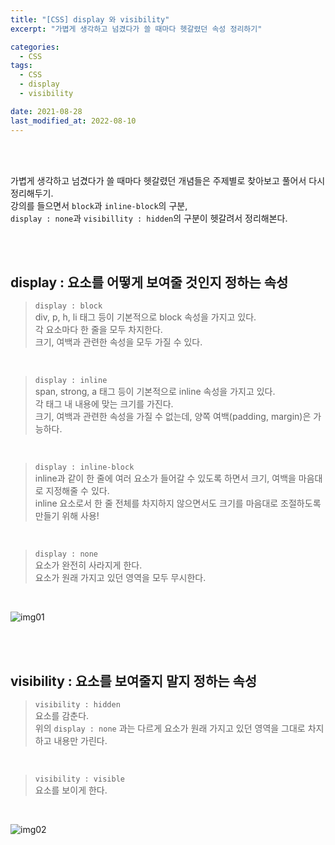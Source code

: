 ```yaml
---
title: "[CSS] display 와 visibility"
excerpt: "가볍게 생각하고 넘겼다가 쓸 때마다 헷갈렸던 속성 정리하기"

categories:
  - CSS
tags:
  - CSS
  - display
  - visibility

date: 2021-08-28
last_modified_at: 2022-08-10
---
```


<br>
<br>

가볍게 생각하고 넘겼다가 쓸 때마다 헷갈렸던 개념들은 주제별로 찾아보고 풀어서 다시 정리해두기.<br>
강의를 들으면서 `block`과 `inline-block`의 구분, <br>
`display : none`과 `visibillity : hidden`의 구분이 헷갈려서 정리해본다.

<br>
<br>

## display : 요소를 어떻게 보여줄 것인지 정하는 속성

> `display : block`<br>
> div, p, h, li 태그 등이 기본적으로 block 속성을 가지고 있다.<br>
> 각 요소마다 한 줄을 모두 차지한다.<br>
> 크기, 여백과 관련한 속성을 모두 가질 수 있다.

<br>

> `display : inline`<br>
> span, strong, a 태그 등이 기본적으로 inline 속성을 가지고 있다.<br>
> 각 태그 내 내용에 맞는 크기를 가진다.<br>
> 크기, 여백과 관련한 속성을 가질 수 없는데, 양쪽 여백(padding, margin)은 가능하다.

<br>

> `display : inline-block`<br>
> inline과 같이 한 줄에 여러 요소가 들어갈 수 있도록 하면서 크기, 여백을 마음대로 지정해줄 수 있다.<br>
> inline 요소로서 한 줄 전체를 차지하지 않으면서도 크기를 마음대로 조절하도록 만들기 위해 사용!

<br>

> `display : none`<br>
> 요소가 완전히 사라지게 한다.<br>
> 요소가 원래 가지고 있던 영역을 모두 무시한다.

<br>

![img01](https://user-images.githubusercontent.com/81657811/183816452-c476da1f-c2b9-4f76-95bc-92a90b2900dc.png)

<br>
<br>

## visibility : 요소를 보여줄지 말지 정하는 속성

> `visibility : hidden`<br>
> 요소를 감춘다.<br>
> 위의 `display : none` 과는 다르게 요소가 원래 가지고 있던 영역을 그대로 차지하고 내용만 가린다.

<br>

> `visibility : visible`<br>
> 요소를 보이게 한다.

<br>

![img02](https://user-images.githubusercontent.com/81657811/183816461-42ddbb03-e9ff-44e4-8ad1-394f7ad0037d.png)


